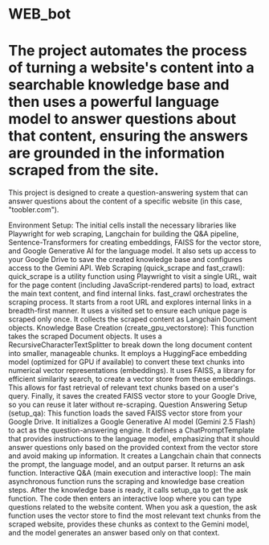 # WEB_bot

#  The project automates the process of turning a website's content into a searchable knowledge base and then uses a powerful language model to answer questions about that content, ensuring the answers are grounded in the information scraped from the site.

This project is designed to create a question-answering system that can answer questions about the content of a specific website (in this case, "toobler.com").


Environment Setup: The initial cells install the necessary libraries like Playwright for web scraping, Langchain for building the Q&A pipeline, Sentence-Transformers for creating embeddings, FAISS for the vector store, and Google Generative AI for the language model. It also sets up access to your Google Drive to save the created knowledge base and configures access to the Gemini API.
Web Scraping (quick_scrape and fast_crawl):
quick_scrape is a utility function using Playwright to visit a single URL, wait for the page content (including JavaScript-rendered parts) to load, extract the main text content, and find internal links.
fast_crawl orchestrates the scraping process. It starts from a root URL and explores internal links in a breadth-first manner. It uses a visited set to ensure each unique page is scraped only once. It collects the scraped content as Langchain Document objects.
Knowledge Base Creation (create_gpu_vectorstore):
This function takes the scraped Document objects.
It uses a RecursiveCharacterTextSplitter to break down the long document content into smaller, manageable chunks.
It employs a HuggingFace embedding model (optimized for GPU if available) to convert these text chunks into numerical vector representations (embeddings).
It uses FAISS, a library for efficient similarity search, to create a vector store from these embeddings. This allows for fast retrieval of relevant text chunks based on a user's query.
Finally, it saves the created FAISS vector store to your Google Drive, so you can reuse it later without re-scraping.
Question Answering Setup (setup_qa):
This function loads the saved FAISS vector store from your Google Drive.
It initializes a Google Generative AI model (Gemini 2.5 Flash) to act as the question-answering engine.
It defines a ChatPromptTemplate that provides instructions to the language model, emphasizing that it should answer questions only based on the provided context from the vector store and avoid making up information.
It creates a Langchain chain that connects the prompt, the language model, and an output parser.
It returns an ask function.
Interactive Q&A (main execution and interactive loop):
The main asynchronous function runs the scraping and knowledge base creation steps.
After the knowledge base is ready, it calls setup_qa to get the ask function.
The code then enters an interactive loop where you can type questions related to the website content.
When you ask a question, the ask function uses the vector store to find the most relevant text chunks from the scraped website, provides these chunks as context to the Gemini model, and the model generates an answer based only on that context.
